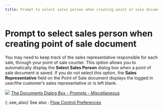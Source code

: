 ```yaml
---
title: Prompt to select sales person when creating point of sale document
---
```


# Prompt to select sales person when creating point of sale document


You may need to keep track of the sales representative responsible for  each sale, through your point of sale counter. This option allows you  to automatically display the **Select Sales 
 Person** dialog box when a point of sale document is saved. If you  do not select this option, the **Sales 
 Representative** field on the Point of Sale document displays the  logged in user/the customer’s sales representative or is left blank.


![]({{site.pos_baseurl}}/img/lens.gif) [The  Documents Dialog Box - Prompts - Miscellaneous]({{site.bp_chm}}/misc/miscellaneous_others_others_1_steps.html)


{:.see_also}
See also
: [Flow  Control Preferences]({{site.pos_baseurl}}/pos-setup/point-of-sale-preferences/flow_control_preferences_pos.html)
